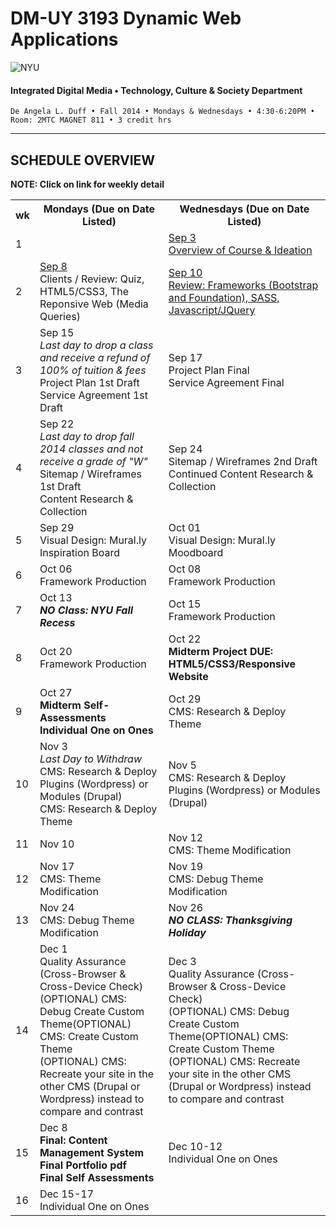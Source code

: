 # DM-UY 3193 Dynamic Web Applications

![NYU](http://ws2.polishedsolid.com/de/nyu_soe_logo.png)
#### Integrated Digital Media • Technology, Culture & Society Department

    De Angela L. Duff • Fall 2014 • Mondays & Wednesdays • 4:30-6:20PM • Room: 2MTC MAGNET 811 • 3 credit hrs

---

## SCHEDULE OVERVIEW

**NOTE: Click on link for weekly detail**

<table>
    <tr>
        <th>wk</th>
        <th>Mondays (Due on Date Listed)</th>
        <th>Wednesdays (Due on Date Listed)</th>
    </tr>
    <tr>
        <td>1</td>
        <td></td>
        <td><a href="weekly_detail/dm3193_schedule_weekly_detail_wk1_sep3.md" target="_blank">Sep 3<br>Overview of Course &amp; Ideation</a></td>
    </tr>
    <tr>
        <td>2</td>
        <td><a href="weekly_detail/dm3193_schedule_weekly_detail_wk1_sep8.md" target="_blank">Sep 8</a><br>Clients / Review: Quiz, HTML5/CSS3, The Reponsive Web (Media Queries)</td>
        <td><a href="weekly_detail/dm3193_schedule_weekly_detail_wk1_sep8.md" target="_blank">Sep 10<br>Review: Frameworks (Bootstrap and Foundation), SASS, Javascript/JQuery</a></td>
    </tr>
    <tr>
        <td>3</td>
        <td>Sep 15<br><i>Last day to drop a class and receive a refund of 100% of tuition &amp; fees</i><br>Project Plan 1st Draft<br>Service Agreement 1st Draft</td>
        <td>Sep 17<br>Project Plan Final<br>Service Agreement Final</td>
    </tr>
    <tr>
        <td>4</td>
        <td>Sep 22<br><i>Last day to drop fall 2014 classes and not receive a grade of "W"</i><br>Sitemap / Wireframes 1st Draft<br>Content Research &amp; Collection</td>
        <td>Sep 24<br>Sitemap / Wireframes 2nd Draft<br>Continued Content Research &amp; Collection</td>
    </tr>
    <tr>
        <td>5</td>
        <td>Sep 29<br>Visual Design: Mural.ly Inspiration Board</td>
        <td>Oct 01<br>Visual Design: Mural.ly Moodboard</td>
    </tr>
    <tr>
        <td>6</td>
        <td>Oct 06<br>Framework Production</td>
        <td>Oct 08<br>Framework Production</td>
    </tr>
    <tr>
        <td>7</td>
        <td>Oct 13<br><strong><i>NO Class: NYU Fall Recess</i></strong></td>
        <td>Oct 15<br>Framework Production</td>
    </tr>
    <tr>
        <td>8</td>
        <td>Oct 20<br>Framework Production</td>
        <td>Oct 22<br><strong>Midterm Project DUE: HTML5/CSS3/Responsive Website</strong></td>
    </tr>
    <tr>
        <td>9</td>
        <td>Oct 27<br><strong>Midterm Self-Assessments<br>Individual One on Ones</strong></td>
        <td>Oct 29<br>CMS: Research &amp; Deploy Theme</td>
    </tr>
    <tr>
        <td>10</td>
        <td>Nov 3<br><i>Last Day to Withdraw</i><br>CMS: Research &amp; Deploy Plugins (Wordpress) or Modules (Drupal)<br>CMS: Research &amp; Deploy Theme</td>
        <td>Nov 5<br>CMS: Research &amp; Deploy Plugins (Wordpress) or Modules (Drupal)</td>
    </tr>
    <tr>
        <td>11</td>
        <td>Nov 10</td>
        <td>Nov 12<br>CMS: Theme Modification</td>
    </tr>
    <tr>
        <td>12</td>
        <td>Nov 17<br>CMS: Theme Modification</td>
        <td>Nov 19<br>CMS: Debug Theme Modification</td>
    </tr>
    <tr>
        <td>13</td>
        <td>Nov 24<br>CMS: Debug Theme Modification</td>
        <td>Nov 26<br><strong><i>NO CLASS: Thanksgiving Holiday</i></strong></td>
    </tr>
    <tr>
        <td>14</td>
        <td>Dec 1<br>Quality Assurance (Cross-Browser &amp; Cross-Device Check)<br>(OPTIONAL) CMS: Debug Create Custom Theme(OPTIONAL) CMS: Create Custom Theme<br>
        (OPTIONAL) CMS: Recreate your site in the other CMS (Drupal or Wordpress) instead to compare and contrast</td>
        <td>Dec 3<br>Quality Assurance (Cross-Browser &amp; Cross-Device Check)<br>(OPTIONAL) CMS: Debug Create Custom Theme(OPTIONAL) CMS: Create Custom Theme<br>
        (OPTIONAL) CMS: Recreate your site in the other CMS (Drupal or Wordpress) instead to compare and contrast</td>
    </tr>
    <tr>
        <td>15</td>
        <td>Dec 8<br><strong>Final: Content Management System<br>Final Portfolio pdf<br>Final Self Assessments</strong></td>
        <td>Dec 10-12<br>Individual One on Ones</td>
    </tr>
    <tr>
        <td>16</td>
        <td colspan="2">Dec 15-17<br>Individual One on Ones</td>
    </tr>
</table>